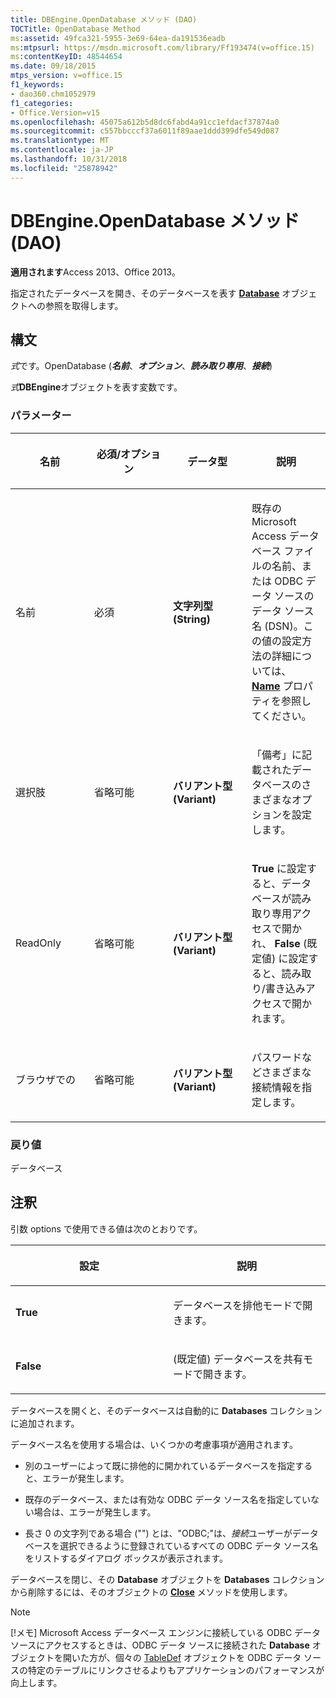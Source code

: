 ```yaml
---
title: DBEngine.OpenDatabase メソッド (DAO)
TOCTitle: OpenDatabase Method
ms:assetid: 49fca321-5955-3e69-64ea-da191536eadb
ms:mtpsurl: https://msdn.microsoft.com/library/Ff193474(v=office.15)
ms:contentKeyID: 48544654
ms.date: 09/18/2015
mtps_version: v=office.15
f1_keywords:
- dao360.chm1052979
f1_categories:
- Office.Version=v15
ms.openlocfilehash: 45075a612b5d8dc6fabd4a91cc1efdacf37874a0
ms.sourcegitcommit: c557bbcccf37a6011f89aae1ddd399dfe549d087
ms.translationtype: MT
ms.contentlocale: ja-JP
ms.lasthandoff: 10/31/2018
ms.locfileid: "25878942"
---
```

# <a name="dbengineopendatabase-method-dao"></a>DBEngine.OpenDatabase メソッド (DAO)


**適用されます**Access 2013、Office 2013。

指定されたデータベースを開き、そのデータベースを表す **[Database](database-object-dao.md)** オブジェクトへの参照を取得します。

## <a name="syntax"></a>構文

*式*です。OpenDatabase (***名前***、***オプション***、***読み取り専用***、***接続***)

*式***DBEngine**オブジェクトを表す変数です。

### <a name="parameters"></a>パラメーター

<table>
<colgroup>
<col style="width: 25%" />
<col style="width: 25%" />
<col style="width: 25%" />
<col style="width: 25%" />
</colgroup>
<thead>
<tr class="header">
<th><p>名前</p></th>
<th><p>必須/オプション</p></th>
<th><p>データ型</p></th>
<th><p>説明</p></th>
</tr>
</thead>
<tbody>
<tr class="odd">
<td><p>名前</p></td>
<td><p>必須</p></td>
<td><p><strong>文字列型 (String)</strong></p></td>
<td><p>既存の Microsoft Access データベース ファイルの名前、または ODBC データ ソースのデータ ソース名 (DSN)。この値の設定方法の詳細については、 <strong><a href="connection-name-property-dao.md">Name</a></strong> プロパティを参照してください。  </p></td>
</tr>
<tr class="even">
<td><p>選択肢</p></td>
<td><p>省略可能</p></td>
<td><p><strong>バリアント型 (Variant)</strong></p></td>
<td><p>「備考」に記載されたデータベースのさまざまなオプションを設定します。</p></td>
</tr>
<tr class="odd">
<td><p>ReadOnly</p></td>
<td><p>省略可能</p></td>
<td><p><strong>バリアント型 (Variant)</strong></p></td>
<td><p><strong>True</strong> に設定すると、データベースが読み取り専用アクセスで開かれ、 <strong>False</strong> (既定値) に設定すると、読み取り/書き込みアクセスで開かれます。</p></td>
</tr>
<tr class="even">
<td><p>ブラウザでの</p></td>
<td><p>省略可能</p></td>
<td><p><strong>バリアント型 (Variant)</strong></p></td>
<td><p>パスワードなどさまざまな接続情報を指定します。</p></td>
</tr>
</tbody>
</table>


### <a name="return-value"></a>戻り値

データベース

## <a name="remarks"></a>注釈

引数 options で使用できる値は次のとおりです。

<table>
<colgroup>
<col style="width: 50%" />
<col style="width: 50%" />
</colgroup>
<thead>
<tr class="header">
<th><p>設定</p></th>
<th><p>説明</p></th>
</tr>
</thead>
<tbody>
<tr class="odd">
<td><p><strong>True</strong></p></td>
<td><p>データベースを排他モードで開きます。</p></td>
</tr>
<tr class="even">
<td><p><strong>False</strong></p></td>
<td><p>(既定値) データベースを共有モードで開きます。</p></td>
</tr>
</tbody>
</table>


データベースを開くと、そのデータベースは自動的に **Databases** コレクションに追加されます。

データベース名を使用する場合は、いくつかの考慮事項が適用されます。

  - 別のユーザーによって既に排他的に開かれているデータベースを指定すると、エラーが発生します。

  - 既存のデータベース、または有効な ODBC データ ソース名を指定していない場合は、エラーが発生します。

  - 長さ 0 の文字列である場合 ("") とは、"ODBC;"は、*接続*ユーザーがデータベースを選択できるように登録されているすべての ODBC データ ソース名をリストするダイアログ ボックスが表示されます。

データベースを閉じ、その **Database** オブジェクトを **Databases** コレクションから削除するには、そのオブジェクトの **[Close](connection-close-method-dao.md)** メソッドを使用します。


> [!NOTE]
> [!メモ] Microsoft Access データベース エンジンに接続している ODBC データ ソースにアクセスするときは、ODBC データ ソースに接続された **Database** オブジェクトを開いた方が、個々の [TableDef](tabledef-object-dao.md) オブジェクトを ODBC データ ソースの特定のテーブルにリンクさせるよりもアプリケーションのパフォーマンスが向上します。


